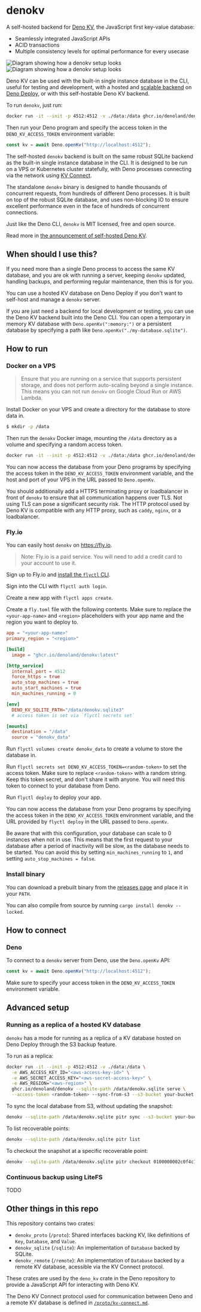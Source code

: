 # denokv

A self-hosted backend for [Deno KV](https://deno.com/kv), the JavaScript first key-value database:

- Seamlessly integrated JavaScript APIs
- ACID transactions
- Multiple consistency levels for optimal performance for every usecase

![Diagram showing how a `denokv` setup looks](./.github/diagram-dark.png#gh-dark-mode-only)
![Diagram showing how a `denokv` setup looks](./.github/diagram-light.png#gh-light-mode-only)

Deno KV can be used with the built-in single instance database in the CLI,
useful for testing and development, with a hosted and [scalable backend](https://deno.com/blog/building-deno-kv) on
[Deno Deploy](https://deno.com/deploy), or with this self-hostable Deno KV
backend.

To run `denokv`, just run:

```sh
docker run -it --init -p 4512:4512 -v ./data:/data ghcr.io/denoland/denokv serve --sqlite-path /data/denokv.sqlite --access-token <random-token>
```

Then run your Deno program and specify the access token in the
`DENO_KV_ACCESS_TOKEN` environment variable:

```ts
const kv = await Deno.openKv("http://localhost:4512");
```

The self-hosted `denokv` backend is built on the same robust SQLite backend as
the built-in single instance database in the CLI. It is designed to be run on a
VPS or Kubernetes cluster statefully, with Deno processes connecting via the
network using [KV Connect](https://docs.deno.com/kv/manual/on_deploy#connect-to-managed-databases-from-outside-of-deno-deploy).

The standalone `denokv` binary is designed to handle thousands of concurrent
requests, from hundreds of different Deno processes. It is built on top of the
robust SQLite database, and uses non-blocking IO to ensure excellent performance
even in the face of hundreds of concurrent connections.

Just like the Deno CLI, `denokv` is MIT licensed, free and open source.

Read more in [the announcement of self-hosted Deno KV](https://deno.com/blog/kv-is-open-source-with-continuous-backup).

## When should I use this?

If you need more than a single Deno process to access the same KV database, and
you are ok with running a server, keeping `denokv` updated, handling backups,
and performing regular maintenance, then this is for you.

You can use a hosted KV database on Deno Deploy if you don't want to self-host
and manage a `denokv` server.

If you are just need a backend for local development or testing, you can use the
Deno KV backend built into the Deno CLI. You can open a temporary in memory KV
database with `Deno.openKv(":memory:")` or a persistent database by specifying a
path like `Deno.openKv("./my-database.sqlite")`.

## How to run

### Docker on a VPS

> Ensure that you are running on a service that supports persistent storage, and
> does not perform auto-scaling beyond a single instance. This means you can not
> run `denokv` on Google Cloud Run or AWS Lambda.

Install Docker on your VPS and create a directory for the database to store data
in.

```sh
$ mkdir -p /data
```

Then run the `denokv` Docker image, mounting the `/data` directory as a volume
and specifying a random access token.

```sh
docker run -it --init -p 4512:4512 -v ./data:/data ghcr.io/denoland/denokv serve --sqlite-path /data/denokv.sqlite --access-token <random-token>
```

You can now access the database from your Deno programs by specifying the access
token in the `DENO_KV_ACCESS_TOKEN` environment variable, and the host and port
of your VPS in the URL passed to `Deno.openKv`.

You should additionally add a HTTPS terminating proxy or loadbalancer in front
of `denokv` to ensure that all communication happens over TLS. Not using TLS can
pose a significant security risk. The HTTP protocol used by Deno KV is
compatible with any HTTP proxy, such as `caddy`, `nginx`, or a loadbalancer.

### Fly.io

You can easily host `denokv` on https://fly.io.

> Note: Fly.io is a paid service. You will need to add a credit card to your
> account to use it.

Sign up to Fly.io and
[install the `flyctl` CLI](https://fly.io/docs/hands-on/install-flyctl/).

Sign into the CLI with `flyctl auth login`.

Create a new app with `flyctl apps create`.

Create a `fly.toml` file with the following contents. Make sure to replace the
`<your-app-name>` and `<region>` placeholders with your app name and the region
you want to deploy to.

```toml
app = "<your-app-name>"
primary_region = "<region>"

[build]
  image = "ghcr.io/denoland/denokv:latest"

[http_service]
  internal_port = 4512
  force_https = true
  auto_stop_machines = true
  auto_start_machines = true
  min_machines_running = 0

[env]
  DENO_KV_SQLITE_PATH="/data/denokv.sqlite3"
  # access token is set via `flyctl secrets set`

[mounts]
  destination = "/data"
  source = "denokv_data"
```

Run `flyctl volumes create denokv_data` to create a volume to store the database
in.

Run `flyctl secrets set DENO_KV_ACCESS_TOKEN=<random-token>` to set the access
token. Make sure to replace `<random-token>` with a random string. Keep this
token secret, and don't share it with anyone. You will need this token to
connect to your database from Deno.

Run `flyctl deploy` to deploy your app.

You can now access the database from your Deno programs by specifying the access
token in the `DENO_KV_ACCESS_TOKEN` environment variable, and the URL provided
by `flyctl deploy` in the URL passed to `Deno.openKv`.

Be aware that with this configuration, your database can scale to 0 instances
when not in use. This means that the first request to your database after a
period of inactivity will be slow, as the database needs to be started. You can
avoid this by setting `min_machines_running` to `1`, and setting
`auto_stop_machines = false`.

### Install binary

You can download a prebuilt binary from the
[releases page](https://github.com/denoland/denokv/releases/tag/0.1.0) and place
it in your `PATH`.

You can also compile from source by running `cargo install denokv --locked`.

## How to connect

### Deno

To connect to a `denokv` server from Deno, use the `Deno.openKv` API:

```ts
const kv = await Deno.openKv("http://localhost:4512");
```

Make sure to specify your access token in the `DENO_KV_ACCESS_TOKEN` environment
variable.

<!-- TBD: ### Node.js -->

## Advanced setup

### Running as a replica of a hosted KV database

`denokv` has a mode for running as a replica of a KV database hosted on Deno
Deploy through the S3 backup feature.

To run as a replica:

```sh
docker run -it --init -p 4512:4512 -v ./data:/data \
  -e AWS_ACCESS_KEY_ID="<aws-access-key-id>" \
  -e AWS_SECRET_ACCESS_KEY="<aws-secret-access-key>" \
  -e AWS_REGION="<aws-region>" \
  ghcr.io/denoland/denokv --sqlite-path /data/denokv.sqlite serve \
  --access-token <random-token> --sync-from-s3 --s3-bucket your-bucket --s3-prefix some-prefix/6aea9765-2b1e-41c7-8904-0bdcd70b21d3/
```

To sync the local database from S3, without updating the snapshot:

```sh
denokv --sqlite-path /data/denokv.sqlite pitr sync --s3-bucket your-bucket --s3-prefix some-prefix/6aea9765-2b1e-41c7-8904-0bdcd70b21d3/
```

To list recoverable points:

```sh
denokv --sqlite-path /data/denokv.sqlite pitr list
```

To checkout the snapshot at a specific recoverable point:

```sh
denokv --sqlite-path /data/denokv.sqlite pitr checkout 0100000002c0f4c10000
```

### Continuous backup using LiteFS

TODO

## Other things in this repo

This repository contains two crates:

- `denokv_proto` (`/proto`): Shared interfaces backing KV, like definitions of
  `Key`, `Database`, and `Value`.
- `denokv_sqlite` (`/sqlite`): An implementation of `Database` backed by SQLite.
- `denokv_remote` (`/remote`): An implementation of `Database` backed by a
  remote KV database, acessible via the KV Connect protocol.

These crates are used by the `deno_kv` crate in the Deno repository to provide a
JavaScript API for interacting with Deno KV.

The Deno KV Connect protocol used for communication between Deno and a remote KV
database is defined in [`/proto/kv-connect.md`](./proto/kv-connect.md).
